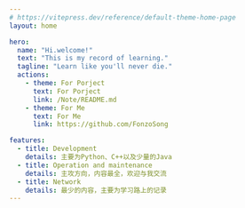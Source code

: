 ```yaml
---
# https://vitepress.dev/reference/default-theme-home-page
layout: home

hero:
  name: "Hi.welcome!"
  text: "This is my record of learning."
  tagline: "Learn like you'll never die."
  actions:
    - theme: For Porject
      text: For Porject
      link: /Note/README.md
    - theme: For Me
      text: For Me
      link: https://github.com/FonzoSong

features:
  - title: Development
    details: 主要为Python、C++以及少量的Java
  - title: Operation and maintenance
    details: 主攻方向，内容最全，欢迎与我交流
  - title: Network
    details: 最少的内容，主要为学习路上的记录
---
```


